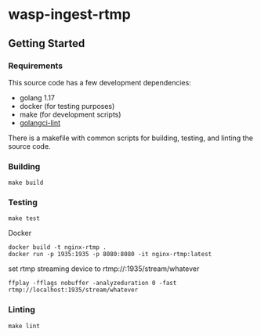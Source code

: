 # wasp-ingest-rtmp

## Getting Started

### Requirements

This source code has a few development dependencies:

- golang 1.17
- docker (for testing purposes)
- make (for development scripts)
- [golangci-lint](https://golangci-lint.run/)

There is a makefile with common scripts for building, testing, and linting the source code.

### Building

```
make build
```

### Testing

```
make test
```
Docker
```
docker build -t nginx-rtmp .
docker run -p 1935:1935 -p 8080:8080 -it nginx-rtmp:latest
```
set rtmp streaming device to rtmp://<your ip>:1935/stream/whatever
```
ffplay -fflags nobuffer -analyzeduration 0 -fast rtmp://localhost:1935/stream/whatever
```

### Linting

```
make lint
```
